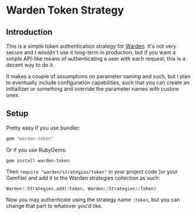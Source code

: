 # Warden Token Strategy

## Introduction

This is a simple token authentication strategy for
[Warden](https://github.com/hassox/warden). It's not very secure and I wouldn't
use it long-term in production, but if you want a simple API-like means of
authenticating a user with each request, this is a decent way to do it.

It makes a couple of assumptions on parameter naming and such, but I plan to
eventually include configuration capabilities, such that you can create an
initiailizer or something and override the parameter names with custom ones.

## Setup

Pretty easy if you use bundler:

```ruby
gem "warden-token"
```

Or if you use RubyGems:

    gem install warden-token

Then `require "warden/strategies/token"` in your project code (or your Gemfile)
and add it to the Warden strategies collection as such:

    Warden::Strategies.add(:token, Warden::Strategies::Token)

Now you may authenticate using the strategy name `:token`, but you can change
that part to whatever you'd like.
